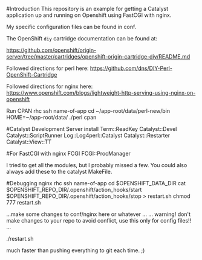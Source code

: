 #Introduction
This repository is an example for getting a Catalyst application up and running on Openshift using FastCGI with nginx.

My specific configuration files can be found in conf. 

The OpenShift `diy` cartridge documentation can be found at:

https://github.com/openshift/origin-server/tree/master/cartridges/openshift-origin-cartridge-diy/README.md

Followed directions for perl here: https://github.com/dns/DIY-Perl-OpenShift-Cartridge

Followed directions for nginx here: https://www.openshift.com/blogs/lightweight-http-serving-using-nginx-on-openshift

Run CPAN
rhc ssh name-of-app
cd ~/app-root/data/perl-new/bin
HOME=~/app-root/data/ ./perl cpan

#Catalyst Development Server
install Term::ReadKey Catalyst::Devel Catalyst::ScriptRunner Log::Log4perl::Catalyst Catalyst::Restarter Catalyst::View::TT

#For FastCGI with nginx
FCGI
FCGI::ProcManager

I tried to get all the modules, but I probably missed a few. You could also always add these to the catalyst MakeFile. 

#Debugging nginx
rhc ssh name-of-app
cd $OPENSHIFT_DATA_DIR
cat $OPENSHIFT_REPO_DIR/.openshift/action_hooks/start $OPENSHIFT_REPO_DIR/.openshift/action_hooks/stop > restart.sh
chmod 777 restart.sh

...make some changes to conf/nginx here or whatever ...
... warning! don't make changes to your repo to avoid conflict, use this only for config files!! ...

./restart.sh

much faster than pushing everything to git each time. ;)
